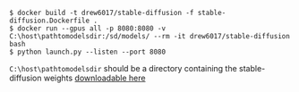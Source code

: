 ```shell
$ docker build -t drew6017/stable-diffusion -f stable-diffusion.Dockerfile .
$ docker run --gpus all -p 8080:8080 -v C:\host\pathtomodelsdir:/sd/models/ --rm -it drew6017/stable-diffusion bash
$ python launch.py --listen --port 8080
```

`C:\host\pathtomodelsdir` should be a directory containing the stable-diffusion weights [downloadable here][1]

[1]: https://huggingface.co/CompVis/stable-diffusion-v-1-4-original